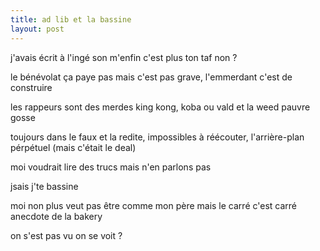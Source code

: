 ```yaml
---
title: ad lib et la bassine
layout: post
---
```


j'avais écrit à l'ingé son
m'enfin c'est plus ton taf non ?

le bénévolat ça paye pas mais c'est pas grave,
l'emmerdant c'est de construire

les rappeurs sont des merdes
king kong, koba ou vald et la weed
pauvre gosse

toujours dans le faux et la redite,
impossibles à réécouter,
l'arrière-plan pérpétuel
(mais c'était le deal)

moi voudrait lire des trucs
mais n'en parlons pas

jsais j'te bassine

moi non plus veut pas être comme mon père
mais le carré c'est carré
anecdote de la bakery

on s'est pas vu
on se voit ?
